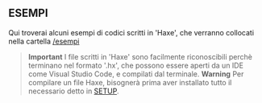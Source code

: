 ## ESEMPI
Qui troverai alcuni esempi di codici scritti in 'Haxe', che verranno collocati nella cartella [/esempi](./assets/esempi)

> **Important**
> I file scritti in 'Haxe' sono facilmente riconoscibili perchè terminano nel formato '.hx', che possono essere aperti da un IDE come Visual Studio Code, e compilati dal terminale.
> **Warning**
> Per compilare un file Haxe, bisognerà prima aver installato tutto il necessario detto in [SETUP](./SETUP.md).
